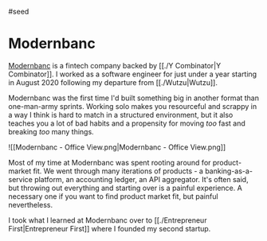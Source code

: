 #seed
# Modernbanc

[Modernbanc](https://modernbanc.com) is a fintech company backed by [[./Y Combinator|Y Combinator]]. I worked as a software engineer for just under a year starting in August 2020 following my departure from [[./Wutzu|Wutzu]].

Modernbanc was the first time I'd built something big in another format than one-man-army sprints. Working solo makes you resourceful and scrappy in a way I think is hard to match in a structured environment, but it also teaches you a lot of bad habits and a propensity for moving *too* fast and breaking *too* many things. 

![[Modernbanc - Office View.png|Modernbanc - Office View.png]]

Most of my time at Modernbanc was spent rooting around for product-market fit. We went through many iterations of products - a banking-as-a-service platform, an accounting ledger, an API aggregator. It's often said, but throwing out everything and starting over is a painful experience. A necessary one if you want to find product market fit, but painful nevertheless. 

I took what I learned at Modernbanc over to [[./Entrepreneur First|Entrepreneur First]] where I founded my second startup.